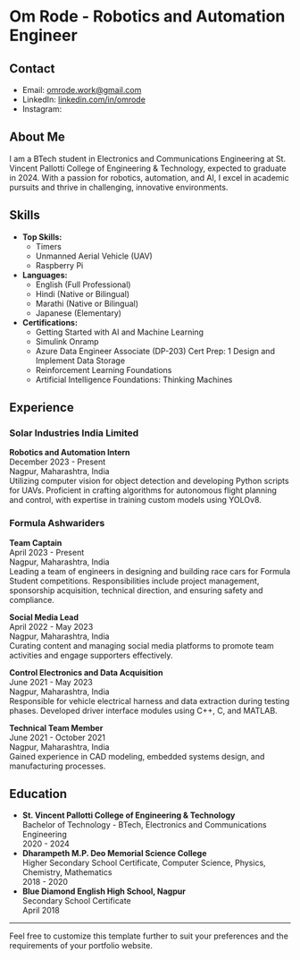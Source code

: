 # Om Rode - Robotics and Automation Engineer 

## Contact
- Email: omrode.work@gmail.com
- LinkedIn: [linkedin.com/in/omrode](https://www.linkedin.com/in/omrode)
- Instagram: 

## About Me
I am a BTech student in Electronics and Communications Engineering at St. Vincent Pallotti College of Engineering & Technology, expected to graduate in 2024. With a passion for robotics, automation, and AI, I excel in academic pursuits and thrive in challenging, innovative environments. 

## Skills
- **Top Skills:**
  - Timers
  - Unmanned Aerial Vehicle (UAV)
  - Raspberry Pi
- **Languages:**
  - English (Full Professional)
  - Hindi (Native or Bilingual)
  - Marathi (Native or Bilingual)
  - Japanese (Elementary)
- **Certifications:**
  - Getting Started with AI and Machine Learning
  - Simulink Onramp
  - Azure Data Engineer Associate (DP-203) Cert Prep: 1 Design and Implement Data Storage
  - Reinforcement Learning Foundations
  - Artificial Intelligence Foundations: Thinking Machines

## Experience
### Solar Industries India Limited
**Robotics and Automation Intern**  
December 2023 - Present  
Nagpur, Maharashtra, India  
Utilizing computer vision for object detection and developing Python scripts for UAVs. Proficient in crafting algorithms for autonomous flight planning and control, with expertise in training custom models using YOLOv8.

### Formula Ashwariders
**Team Captain**  
April 2023 - Present  
Nagpur, Maharashtra, India  
Leading a team of engineers in designing and building race cars for Formula Student competitions. Responsibilities include project management, sponsorship acquisition, technical direction, and ensuring safety and compliance.

**Social Media Lead**  
April 2022 - May 2023  
Nagpur, Maharashtra, India  
Curating content and managing social media platforms to promote team activities and engage supporters effectively.

**Control Electronics and Data Acquisition**  
June 2021 - May 2023  
Nagpur, Maharashtra, India  
Responsible for vehicle electrical harness and data extraction during testing phases. Developed driver interface modules using C++, C, and MATLAB.

**Technical Team Member**  
June 2021 - October 2021  
Nagpur, Maharashtra, India  
Gained experience in CAD modeling, embedded systems design, and manufacturing processes.

## Education
- **St. Vincent Pallotti College of Engineering & Technology**  
  Bachelor of Technology - BTech, Electronics and Communications Engineering  
  2020 - 2024
- **Dharampeth M.P. Deo Memorial Science College**  
  Higher Secondary School Certificate, Computer Science, Physics, Chemistry, Mathematics  
  2018 - 2020
- **Blue Diamond English High School, Nagpur**  
  Secondary School Certificate  
  April 2018

---

Feel free to customize this template further to suit your preferences and the requirements of your portfolio website.
